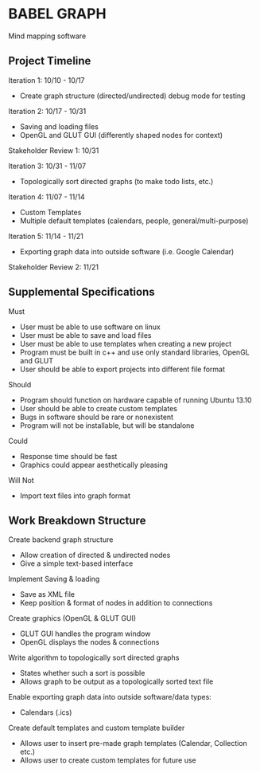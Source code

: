 BABEL GRAPH
===========

Mind mapping software

Project Timeline
----------------

Iteration 1: 10/10 - 10/17
- Create graph structure (directed/undirected) debug mode for testing

Iteration 2: 10/17 - 10/31
- Saving and loading files
- OpenGL and GLUT GUI (differently shaped nodes for context)

Stakeholder Review 1: 10/31

Iteration 3: 10/31 - 11/07
- Topologically sort directed graphs (to make todo lists, etc.)

Iteration 4: 11/07 - 11/14
- Custom Templates
- Multiple default templates (calendars, people, general/multi-purpose)

Iteration 5: 11/14 - 11/21
- Exporting graph data into outside software (i.e. Google Calendar)

Stakeholder Review 2: 11/21


Supplemental Specifications
---------------------------

Must
- User must be able to use software on linux
- User must be able to save and load files
- User must be able to use templates when creating a new project
- Program must be built in c++ and use only standard libraries, OpenGL and GLUT
- User should be able to export projects into different file format

Should
- Program should function on hardware capable of running Ubuntu 13.10
- User should be able to create custom templates
- Bugs in software should be rare or nonexistent
- Program will not be installable, but will be standalone

Could
- Response time should be fast
- Graphics could appear aesthetically pleasing

Will Not
- Import text files into graph format


Work Breakdown Structure
------------------------
Create backend graph structure
- Allow creation of directed & undirected nodes
- Give a simple text-based interface

Implement Saving & loading
- Save as XML file
- Keep position & format of nodes in addition to connections

Create  graphics (OpenGL & GLUT GUI)
- GLUT GUI handles the program window
- OpenGL displays the nodes & connections

Write algorithm to topologically sort directed graphs
- States whether such a sort is possible
- Allows graph to be output as a topologically sorted text file

Enable exporting graph data into outside software/data types:
- Calendars (.ics)

Create default templates and custom template builder
- Allows user to insert pre-made graph templates (Calendar, Collection etc.)
- Allows user to create custom templates for future use
